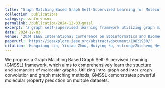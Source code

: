```yaml
---
title: "Graph Matching Based Graph Self-Supervised Learning for Molecular Property Prediction"
collection: publications
category: conferences
permalink: /publication/2024-12-03-gmssl
excerpt: 'A graph self-supervised learning framework utilizing graph matching for molecular property prediction.'
date: 2024-12-03
venue: '2024 IEEE International Conference on Bioinformatics and Biomedicine (BIBM)'
paperurl: 'https://ieeexplore.ieee.org/abstract/document/10821930/'
citation: 'Hongxiang Lin, Yixiao Zhou, Huiying Hu, <strong>Zhicheng He</strong>, Runzhi Wu, Xiaoqing Lyu. (2024). &quot;Graph Matching Based Graph Self-Supervised Learning for Molecular Property Prediction.&quot; <i>2024 IEEE International Conference on Bioinformatics and Biomedicine (BIBM)</i>, Pages 7092-7094.'
---
```


We propose a Graph Matching Based Graph Self-Supervised Learning (GMSSL) framework, which aims to comprehensively learn the structure and semantics of molecular graphs. Utilizing intra-graph and inter-graph convolution and graph matching methods, GMSSL demonstrates powerful molecular property prediction on multiple datasets.
